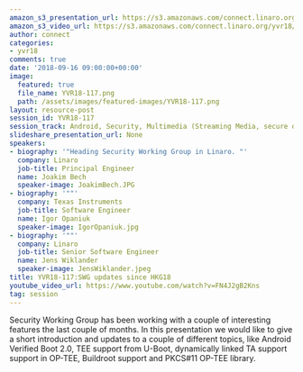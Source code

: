 ```yaml
---
amazon_s3_presentation_url: https://s3.amazonaws.com/connect.linaro.org/yvr18/presentations/yvr18-117.pdf
amazon_s3_video_url: https://s3.amazonaws.com/connect.linaro.org/yvr18/videos/yvr18-117.mp4
author: connect
categories:
- yvr18
comments: true
date: '2018-09-16 09:00:00+00:00'
image:
  featured: true
  file_name: YVR18-117.png
  path: /assets/images/featured-images/YVR18-117.png
layout: resource-post
session_id: YVR18-117
session_track: Android, Security, Multimedia (Streaming Media, secure data path)
slideshare_presentation_url: None
speakers:
- biography: '"Heading Security Working Group in Linaro. "'
  company: Linaro
  job-title: Principal Engineer
  name: Joakim Bech
  speaker-image: JoakimBech.JPG
- biography: '""'
  company: Texas Instruments
  job-title: Software Engineer
  name: Igor Opaniuk
  speaker-image: IgorOpaniuk.jpg
- biography: '""'
  company: Linaro
  job-title: Senior Software Engineer
  name: Jens Wiklander
  speaker-image: JensWiklander.jpeg
title: YVR18-117:SWG updates since HKG18
youtube_video_url: https://www.youtube.com/watch?v=FN4J2gB2Kns
tag: session
---
```


Security Working Group has been working with a couple of interesting features the last couple of months. In this presentation we would like to give a short introduction and updates to a couple of different topics, like Android Verified Boot 2.0, TEE support from U-Boot, dynamically linked TA support support in OP-TEE, Buildroot support and PKCS#11 OP-TEE library.
